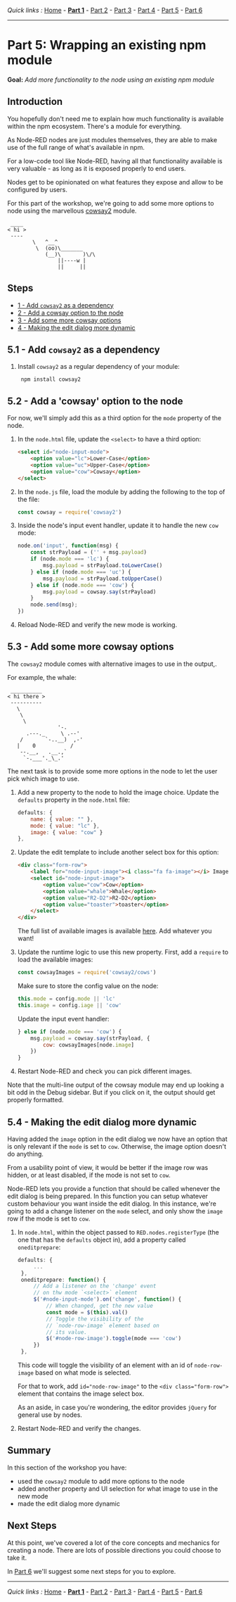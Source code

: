 *Quick links :*
[Home](/README.md) - [**Part 1**](../part1/README.md) - [Part 2](../part2/README.md) - [Part 3](../part3/README.md) - [Part 4](../part4/README.md) - [Part 5](../part5/README.md) - [Part 6](../part6/README.md)
***

# Part 5: Wrapping an existing npm module

**Goal:** *Add more functionality to the node using an existing npm module*

## Introduction

You hopefully don't need me to explain how much functionality is available within
the npm ecosystem. There's a module for everything.

As Node-RED nodes are just modules themselves, they are able to make use of the
full range of what's available in npm.

For a low-code tool like Node-RED, having all that functionality available is very
valuable - as long as it is exposed properly to end users.

Nodes get to be opinionated on what features they expose and allow to be configured
by users.

For this part of the workshop, we're going to add some more options to node using
the marvellous [cowsay2](https://github.com/johnnysprinkles/cowsay) module.

```
 ____
< hi >
 ----
        \   ^__^
         \  (oo)\_______
            (__)\       )\/\
                ||----w |
                ||     ||
```

## Steps

 - [1 - Add `cowsay2` as a dependency](#51---add-cowsay2-as-a-dependency)
 - [2 - Add a cowsay option to the node](#52---add-a-cowsay-option-to-the-node)
 - [3 - Add some more cowsay options](#53---add-some-more-cowsay-options)
 - [4 - Making the edit dialog more dynamic](#54---making-the-edit-dialog-more-dynamic)

## 5.1 - Add `cowsay2` as a dependency

1. Install `cowsay2` as a regular dependency of your module:

        npm install cowsay2

## 5.2 - Add a 'cowsay' option to the node

For now, we'll simply add this as a third option for the `mode` property of the node.

1. In the `node.html` file, update the `<select>` to have a third option:

    ```html
    <select id="node-input-mode">
        <option value="lc">Lower-Case</option>
        <option value="uc">Upper-Case</option>
        <option value="cow">Cowsay</option>
    </select>
    ```

2. In the `node.js` file, load the module by adding the following to the top of
   the file:

   ```javascript
   const cowsay = require('cowsay2')
   ```

3. Inside the node's input event handler, update it to handle the new `cow` mode:

    ```javascript
    node.on('input', function(msg) {
        const strPayload = ('' + msg.payload)
        if (node.mode === 'lc') {
            msg.payload = strPayload.toLowerCase()
        } else if (node.mode === 'uc') {
            msg.payload = strPayload.toUpperCase()
        } else if (node.mode === 'cow') {
            msg.payload = cowsay.say(strPayload)
        }
        node.send(msg);
    })
    ```

4. Reload Node-RED and verify the new mode is working.

## 5.3 - Add some more cowsay options

The `cowsay2` module comes with alternative images to use in the output,.

For example, the whale:

```
 __________
< hi there >
 ----------
   \
    \
     \
                '-.
      .---._     \ .--'
    /       `-..__)  ,-'
   |    0           /
    --.__,   .__.,`
     `-.___'._\_.'
```

The next task is to provide some more options in the node to let the user
pick which image to use.

1. Add a new property to the node to hold the image choice. Update the `defaults`
   property in the `node.html` file:

    ```javascript
    defaults: {
        name: { value: "" },
        mode: { value: "lc" },
        image: { value: "cow" }
    },
    ```

2. Update the edit template to include another select box for this option:

    ```html
    <div class="form-row">
        <label for="node-input-image"><i class="fa fa-image"></i> Image</label>
        <select id="node-input-image">
            <option value="cow">Cow</option>
            <option value="whale">Whale</option>
            <option value="R2-D2">R2-D2</option>
            <option value="toaster">toaster</option>            
        </select>
    </div>
    ```

    The full list of available images is available [here](https://github.com/johnnysprinkles/cowsay/tree/master/cows). Add whatever you want!

3. Update the runtime logic to use this new property. First, add a `require`
   to load the available images:
   
   ```javascript
   const cowsayImages = require('cowsay2/cows')
   ```
   
   Make sure to store the config value on the node:

    ```javascript
    this.mode = config.mode || 'lc'
    this.image = config.iage || 'cow'
    ```

    Update the input event handler:

    ```javascript
    } else if (node.mode === 'cow') {
        msg.payload = cowsay.say(strPayload, { 
            cow: cowsayImages[node.image]
        })
    }
    ```

4. Restart Node-RED and check you can pick different images.

Note that the multi-line output of the cowsay module may end up looking a bit
odd in the Debug sidebar. But if you click on it, the output should get
properly formatted.

## 5.4 - Making the edit dialog more dynamic

Having added the `image` option in the edit dialog we now have an option
that is only relevant if the `mode` is set to `cow`. Otherwise, the image option
doesn't do anything.

From a usability point of view, it would be better if the image row was hidden,
or at least disabled, if the mode is not set to `cow`.

Node-RED lets you provide a function that should be called whenever the edit dialog
is being prepared. In this function you can setup whatever custom behaviour you
want inside the edit dialog. In this instance, we're going to add a change listener
on the `mode` select, and only show the `image` row if the mode is set to `cow`.

1. In `node.html`, within the object passed to `RED.nodes.registerType` (the one
   that has the `defaults` object in), add a property called `oneditprepare`:

   ```javascript
   defaults: {
        ...
    },
    oneditprepare: function() {
        // Add a listener on the 'change' event
        // on thw mode `<select>` element
        $('#node-input-mode').on('change', function() {
            // When changed, get the new value
            const mode = $(this).val()
            // Toggle the visibility of the
            // `node-row-image` element based on
            // its value.
            $('#node-row-image').toggle(mode === 'cow')
        })
    },
    ```

    This code will toggle the visibility of an element with an id of `node-row-image`
    based on what mode is selected.

    For that to work, add `id="node-row-image"` to the `<div class="form-row">`
    element that contains the image select box.

    As an aside, in case you're wondering, the editor provides `jQuery` for
    general use by nodes.

2. Restart Node-RED and verify the changes.


## Summary

In this section of the workshop you have:

 - used the `cowsay2` module to add more options to the node
 - added another property and UI selection for what image to use in the new mode
 - made the edit dialog more dynamic


## Next Steps

At this point, we've covered a lot of the core concepts and mechanics for creating
a node. There are lots of possible directions you could choose to take it.

In [Part 6](../part6/README.md) we'll suggest some next steps for you to explore.

***
*Quick links :*
[Home](/README.md) - [**Part 1**](../part1/README.md) - [Part 2](../part2/README.md) - [Part 3](../part3/README.md) - [Part 4](../part4/README.md) - [Part 5](../part5/README.md) - [Part 6](../part6/README.md)